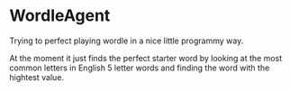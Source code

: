 # WordleAgent


Trying to perfect playing wordle in a nice little programmy way. 

At the moment it just finds the perfect starter word by looking at the most common letters in English 5 letter words and finding the word with the hightest value.

